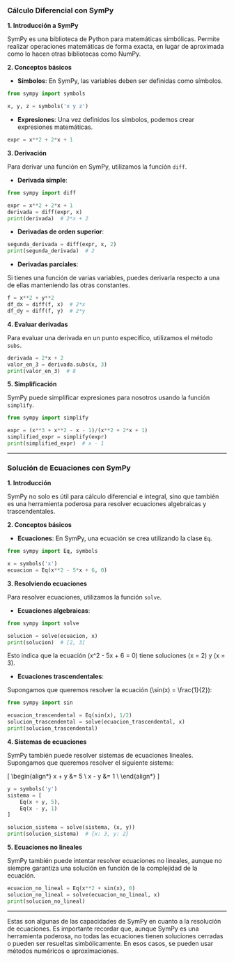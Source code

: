 
### **Cálculo Diferencial con SymPy**

**1. Introducción a SymPy**

SymPy es una biblioteca de Python para matemáticas simbólicas. Permite realizar operaciones matemáticas de forma exacta, en lugar de aproximada como lo hacen otras bibliotecas como NumPy.

**2. Conceptos básicos**

- **Símbolos**: En SymPy, las variables deben ser definidas como símbolos.

```python
from sympy import symbols

x, y, z = symbols('x y z')
```

- **Expresiones**: Una vez definidos los símbolos, podemos crear expresiones matemáticas.

```python
expr = x**2 + 2*x + 1
```

**3. Derivación**

Para derivar una función en SymPy, utilizamos la función `diff`.

- **Derivada simple**:

```python
from sympy import diff

expr = x**2 + 2*x + 1
derivada = diff(expr, x)
print(derivada)  # 2*x + 2
```

- **Derivadas de orden superior**:

```python
segunda_derivada = diff(expr, x, 2)
print(segunda_derivada)  # 2
```

- **Derivadas parciales**:

Si tienes una función de varias variables, puedes derivarla respecto a una de ellas manteniendo las otras constantes.

```python
f = x**2 + y**2
df_dx = diff(f, x)  # 2*x
df_dy = diff(f, y)  # 2*y
```

**4. Evaluar derivadas**

Para evaluar una derivada en un punto específico, utilizamos el método `subs`.

```python
derivada = 2*x + 2
valor_en_3 = derivada.subs(x, 3)
print(valor_en_3)  # 8
```

**5. Simplificación**

SymPy puede simplificar expresiones para nosotros usando la función `simplify`.

```python
from sympy import simplify

expr = (x**3 + x**2 - x - 1)/(x**2 + 2*x + 1)
simplified_expr = simplify(expr)
print(simplified_expr)  # x - 1
```

---

### **Solución de Ecuaciones con SymPy**

**1. Introducción**

SymPy no solo es útil para cálculo diferencial e integral, sino que también es una herramienta poderosa para resolver ecuaciones algebraicas y trascendentales.

**2. Conceptos básicos**

- **Ecuaciones**: En SymPy, una ecuación se crea utilizando la clase `Eq`.

```python
from sympy import Eq, symbols

x = symbols('x')
ecuacion = Eq(x**2 - 5*x + 6, 0)
```

**3. Resolviendo ecuaciones**

Para resolver ecuaciones, utilizamos la función `solve`.

- **Ecuaciones algebraicas**:

```python
from sympy import solve

solucion = solve(ecuacion, x)
print(solucion)  # [2, 3]
```

Esto indica que la ecuación \(x^2 - 5x + 6 = 0\) tiene soluciones \(x = 2\) y \(x = 3\).

- **Ecuaciones trascendentales**:

Supongamos que queremos resolver la ecuación \(\sin(x) = \frac{1}{2}\):

```python
from sympy import sin

ecuacion_trascendental = Eq(sin(x), 1/2)
solucion_trascendental = solve(ecuacion_trascendental, x)
print(solucion_trascendental)
```

**4. Sistemas de ecuaciones**

SymPy también puede resolver sistemas de ecuaciones lineales. Supongamos que queremos resolver el siguiente sistema:

\[ \begin{align*}
x + y &= 5 \\
x - y &= 1 \\
\end{align*} \]

```python
y = symbols('y')
sistema = [
    Eq(x + y, 5),
    Eq(x - y, 1)
]

solucion_sistema = solve(sistema, (x, y))
print(solucion_sistema)  # {x: 3, y: 2}
```

**5. Ecuaciones no lineales**

SymPy también puede intentar resolver ecuaciones no lineales, aunque no siempre garantiza una solución en función de la complejidad de la ecuación.

```python
ecuacion_no_lineal = Eq(x**2 + sin(x), 0)
solucion_no_lineal = solve(ecuacion_no_lineal, x)
print(solucion_no_lineal)
```

---

Estas son algunas de las capacidades de SymPy en cuanto a la resolución de ecuaciones. Es importante recordar que, aunque SymPy es una herramienta poderosa, no todas las ecuaciones tienen soluciones cerradas o pueden ser resueltas simbólicamente. En esos casos, se pueden usar métodos numéricos o aproximaciones.